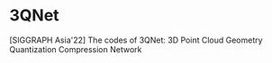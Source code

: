 # 3QNet
[SIGGRAPH Asia'22] The codes of 3QNet: 3D Point Cloud Geometry Quantization Compression Network
